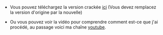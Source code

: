 - Vous pouvez téléchargez la version crackée [ici](https://www.mediafire.com/file/f9490zyy1gfwtub/sublime_text.exe/file) (Vous devez remplacez la version d'origine par la nouvelle)

- Ou vous pouvez voir la vidéo pour comprendre comment est-ce que j'ai procédé, au passage voici ma chaîne [youtube](https://www.youtube.com/channel/UCZeI4eMJxF0Aq72XcPMP5g).

